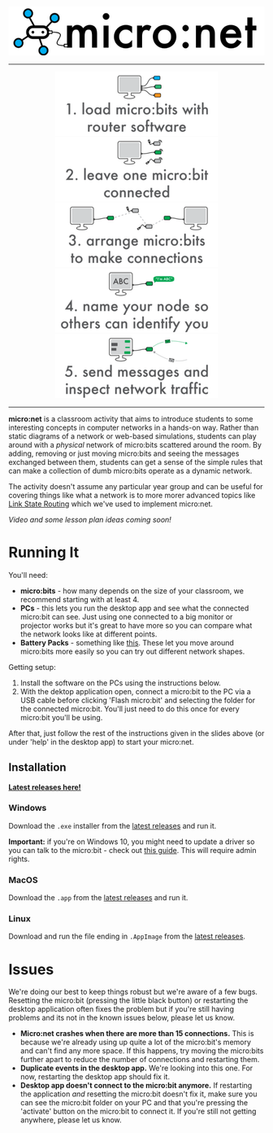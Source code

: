 <p align="center">
  <img src="readme_assets/logo.png">
</p>

---

<p align="center">
  <img src="readme_assets/slide_2_small.png">
  <img src="readme_assets/slide_3_small.png">
  <img src="readme_assets/slide_4_small.png">
  <img src="readme_assets/slide_5_small.png">
  <img src="readme_assets/slide_6_small.png">
</p>

---

**micro:net** is a classroom activity that aims to introduce students to some interesting concepts in computer networks in a hands-on way. Rather than static diagrams of a network or web-based simulations, students can play around with a *physical* network of micro:bits scattered around the room. By adding, removing or just moving micro:bits and seeing the messages exchanged between them, students can get a sense of the simple rules that can make a collection of dumb micro:bits operate as a dynamic network.

The activity doesn't assume any particular year group and can be useful for covering things like what a network is to more morer advanced topics like [Link State Routing](https://en.wikipedia.org/wiki/Link-state_routing_protocol) which we've used to implement micro:net.

*Video and some lesson plan ideas coming soon!*

# Running It

You'll need:
* **micro:bits** - how many depends on the size of your classroom, we recommend starting with at least 4.
* **PCs** - this lets you run the desktop app and see what the connected micro:bit can see. Just using one connected to a big monitor or projector works but it's great to have more so you can compare what the network looks like at different points.
* **Battery Packs** - something like [this](https://www.amazon.co.uk/2xAAA-Battery-Cage-Connector-microbit/dp/B01BSZYJUW). These let you move around micro:bits more easily so you can try out different network shapes.

Getting setup:
1. Install the software on the PCs using the instructions below.
2. With the dektop application open, connect a micro:bit to the PC via a USB cable before clicking 'Flash micro:bit' and selecting the folder for the connected micro:bit. You'll just need to do this once for every micro:bit you'll be using.

After that, just follow the rest of the instructions given in the slides above (or under 'help' in the desktop app) to start your micro:net.

## Installation

**[Latest releases here!](https://github.com/Microboys/micronet/releases/latest)**

### Windows
Download the `.exe` installer from the [latest releases](https://github.com/Microboys/micronet/releases/latest) and run it.

**Important:** if you're on Windows 10, you might need to update a driver so you can talk to the micro:bit - check out [this guide](https://support.microbit.org/support/solutions/articles/19000022103-how-do-i-use-the-serial-port-with-a-micro-bit-on-windows). This will require admin rights.

### MacOS
Download the `.app` from the [latest releases](https://github.com/Microboys/micronet/releases/latest) and run it.

### Linux

Download and run the file ending in `.AppImage` from the [latest releases](https://github.com/Microboys/micronet/releases/latest).

# Issues

We're doing our best to keep things robust but we're aware of a few bugs. Resetting the micro:bit (pressing the little black button) or restarting the desktop application often fixes the problem but if you're still having problems and its not in the known issues below, please let us know.

* **Micro:net crashes when there are more than 15 connections.** This is because we're already using up quite a lot of the micro:bit's memory and can't find any more space. If this happens, try moving the micro:bits further apart to reduce the number of connections and restarting them.
* **Duplicate events in the desktop app.** We're looking into this one. For now, restarting the desktop app should fix it.
* **Desktop app doesn't connect to the micro:bit anymore.** If restarting the application _and_ resetting the micro:bit doesn't fix it, make sure you can see the micro:bit folder on your PC and that you're pressing the 'activate' button on the micro:bit to connect it. If you're still not getting anywhere, please let us know.
